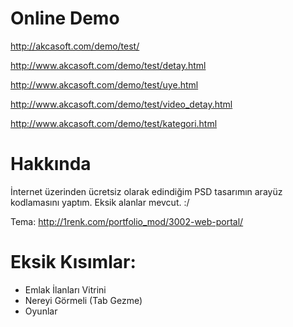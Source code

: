 # Online Demo
http://akcasoft.com/demo/test/

http://www.akcasoft.com/demo/test/detay.html

http://www.akcasoft.com/demo/test/uye.html

http://www.akcasoft.com/demo/test/video_detay.html

http://www.akcasoft.com/demo/test/kategori.html

# Hakkında
İnternet üzerinden ücretsiz olarak edindiğim PSD tasarımın arayüz kodlamasını yaptım. Eksik alanlar mevcut. :/

Tema: http://1renk.com/portfolio_mod/3002-web-portal/

# Eksik Kısımlar:
  - Emlak İlanları Vitrini
  - Nereyi Görmeli (Tab Gezme)
  - Oyunlar
